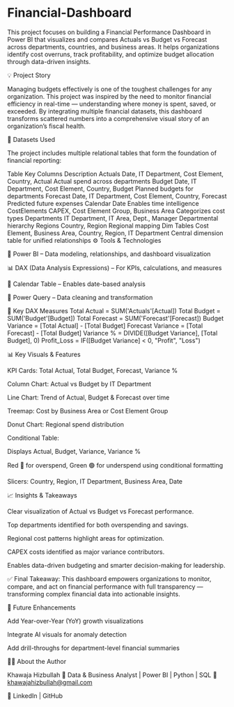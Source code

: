 # Financial-Dashboard
This project focuses on building a Financial Performance Dashboard in Power BI that visualizes and compares Actuals vs Budget vs Forecast across departments, countries, and business areas. It helps organizations identify cost overruns, track profitability, and optimize budget allocation through data-driven insights.

💡 Project Story

Managing budgets effectively is one of the toughest challenges for any organization. This project was inspired by the need to monitor financial efficiency in real-time — understanding where money is spent, saved, or exceeded.
By integrating multiple financial datasets, this dashboard transforms scattered numbers into a comprehensive visual story of an organization’s fiscal health.

🧩 Datasets Used

The project includes multiple relational tables that form the foundation of financial reporting:

Table	Key Columns	Description
Actuals	Date, IT Department, Cost Element, Country, Actual	Actual spend across departments
Budget	Date, IT Department, Cost Element, Country, Budget	Planned budgets for departments
Forecast	Date, IT Department, Cost Element, Country, Forecast	Predicted future expenses
Calendar	Date	Enables time intelligence
CostElements	CAPEX, Cost Element Group, Business Area	Categorizes cost types
Departments	IT Department, IT Area, Dept., Manager	Departmental hierarchy
Regions	Country, Region	Regional mapping
Dim Tables	Cost Element, Business Area, Country, Region, IT Department	Central dimension table for unified relationships
⚙️ Tools & Technologies

🧠 Power BI – Data modeling, relationships, and dashboard visualization

📊 DAX (Data Analysis Expressions) – For KPIs, calculations, and measures

📅 Calendar Table – Enables date-based analysis

🧹 Power Query – Data cleaning and transformation

🧮 Key DAX Measures
Total Actual = SUM('Actuals'[Actual])
Total Budget = SUM('Budget'[Budget])
Total Forecast = SUM('Forecast'[Forecast])
Budget Variance = [Total Actual] - [Total Budget]
Forecast Variance = [Total Forecast] - [Total Budget]
Variance % = DIVIDE([Budget Variance], [Total Budget], 0)
Profit_Loss = IF([Budget Variance] < 0, "Profit", "Loss")

📊 Key Visuals & Features

KPI Cards: Total Actual, Total Budget, Forecast, Variance %

Column Chart: Actual vs Budget by IT Department

Line Chart: Trend of Actual, Budget & Forecast over time

Treemap: Cost by Business Area or Cost Element Group

Donut Chart: Regional spend distribution

Conditional Table:

Displays Actual, Budget, Variance, Variance %

Red 🔴 for overspend, Green 🟢 for underspend using conditional formatting

Slicers: Country, Region, IT Department, Business Area, Date

📈 Insights & Takeaways

Clear visualization of Actual vs Budget vs Forecast performance.

Top departments identified for both overspending and savings.

Regional cost patterns highlight areas for optimization.

CAPEX costs identified as major variance contributors.

Enables data-driven budgeting and smarter decision-making for leadership.

✅ Final Takeaway:
This dashboard empowers organizations to monitor, compare, and act on financial performance with full transparency — transforming complex financial data into actionable insights.

🚀 Future Enhancements

Add Year-over-Year (YoY) growth visualizations

Integrate AI visuals for anomaly detection

Add drill-throughs for department-level financial summaries


🧑‍💼 About the Author

Khawaja Hizbullah
📍 Data & Business Analyst | Power BI | Python | SQL
📧 khawajahizbullah@gmail.com

🔗 LinkedIn
 | GitHub
